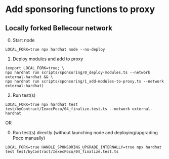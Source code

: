 # Add sponsoring functions to proxy

## Locally forked Bellecour network

0. Start node
```
LOCAL_FORK=true npx hardhat node --no-deploy
```

1. Deploy modules and add to proxy
```
(export LOCAL_FORK=true; \
npx hardhat run scripts/sponsoring/0_deploy-modules.ts --network external-hardhat && \
npx hardhat run scripts/sponsoring/1_add-modules-to-proxy.ts --network external-hardhat)
```

2. Run test(s)
```
LOCAL_FORK=true npx hardhat test test/byContract/IexecPoco/04_finalize.test.ts --network external-hardhat
```

OR

0. Run test(s) directly (without launching node and deploying/upgrading Poco manually)
```
LOCAL_FORK=true HANDLE_SPONSORING_UPGRADE_INTERNALLY=true npx hardhat test test/byContract/IexecPoco/04_finalize.test.ts
```